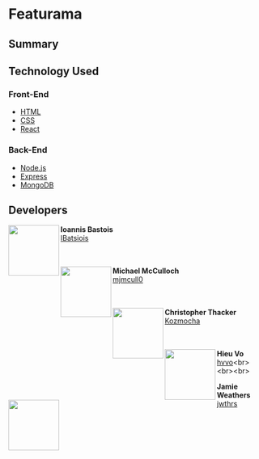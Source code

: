 # Featurama

## Summary

## Technology Used

### Front-End
- [HTML](https://developer.mozilla.org/en-US/docs/Web/HTML)
- [CSS](https://developer.mozilla.org/en-US/docs/Web/CSS)
- [React](https://reactjs.org/)
### Back-End
- [Node.js](https://nodejs.org/en/)
- [Express](https://expressjs.com/)
- [MongoDB](https://www.mongodb.com/)

## Developers

<img align="left" src="https://avatars3.githubusercontent.com/u/19176974?s=460&v=4" width="100" height="100">

**Ioannis Bastois**<br>
[IBatsiois](https://github.com/IBatsios)<br><br><br>

<img align="left" src="https://avatars1.githubusercontent.com/u/42848059?s=460&v=4" width="100" height="100">

**Michael McCulloch**<br>
[mjmcull0](https://github.com/mjmccull0)<br><br><br>

<img align="left" src="https://avatars0.githubusercontent.com/u/24241518?s=460&v=4" width="100" height="100">

**Christopher Thacker**<br>
[Kozmocha](https://github.com/Kozmocha)<br><br><br>

<img align="left" src="https://avatars1.githubusercontent.com/u/38018429?s=460&v=4" width="100" height="100">

**Hieu Vo**<br>
[hvvo](https://github.com/hvvo")<br><br><br>

<img align="left" src="https://avatars3.githubusercontent.com/u/26640295?s=460&v=4" width="100" height="100">

**Jamie Weathers**<br>
[jwthrs](https://github.com/jwthrs)<br><br><br>

